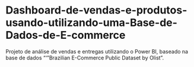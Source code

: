 # Dashboard-de-vendas-e-produtos-usando-utilizando-uma-Base-de-Dados-de-E-commerce
Projeto de análise de vendas e entregas utilizando o Power BI, baseado na base de dados “‘”Brazilian E-Commerce Public Dataset by Olist”.
